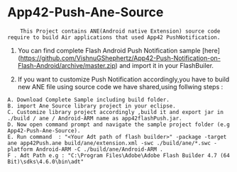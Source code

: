 App42-Push-Ane-Source
=====================
        This Project contains ANE(Android native Extension) source code require to build Air applications that used App42 PushNotification.
        
1. You can find complete Flash Android Push Notification sample [here] (https://github.com/VishnuGShephertz/App42-Push-Notification-on-Flash-Android/archive/master.zip) and import it in your FlashBuiler.

2. If you want to customize Push Notification accordingly,you have to build new ANE file using source code we have shared,using follwing steps : 

```
A. Download Complete Sample including build folder.
B. import Ane Source library project in your eclipse.
C. Customize library project accordingly ,build it and export jar in ./build / ane / Android-ARM name as app42flashPush.jar.
D. Now open command prompt and navigate the sample project folder (e.g App42-Push-Ane-Source).
E. Run command  : "<Your Adt path of flash builder>" -package -target ane app42Push.ane build/ane/extension.xml -swc ./build/ane/*.swc -platform Android-ARM -C ./build/ane/Android-ARM .
F . Adt Path e.g : "C:\Program Files\Adobe\Adobe Flash Builder 4.7 (64 Bit)\sdks\4.6.0\bin\adt"
```  

        
